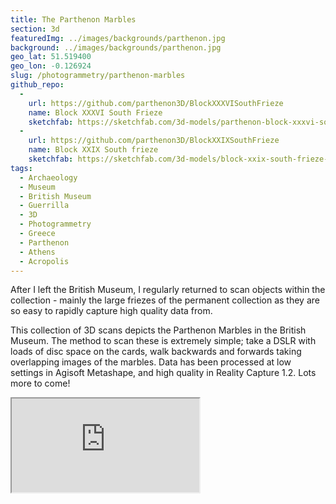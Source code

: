 ```yaml
---
title: The Parthenon Marbles
section: 3d
featuredImg: ../images/backgrounds/parthenon.jpg
background: ../images/backgrounds/parthenon.jpg
geo_lat: 51.519400
geo_lon: -0.126924
slug: /photogrammetry/parthenon-marbles
github_repo:
  -
    url: https://github.com/parthenon3D/BlockXXXVISouthFrieze
    name: Block XXXVI South Frieze
    sketchfab: https://sketchfab.com/3d-models/parthenon-block-xxxvi-south-frieze-892cbf9546554039a5f9f486427dd618
  -
    url: https://github.com/parthenon3D/BlockXXIXSouthFrieze
    name: Block XXIX South frieze
    sketchfab: https://sketchfab.com/3d-models/block-xxix-south-frieze-4f401e77d62c4efb9ba7943122a6edbe
tags:
  - Archaeology
  - Museum
  - British Museum
  - Guerrilla
  - 3D
  - Photogrammetry
  - Greece
  - Parthenon
  - Athens
  - Acropolis
---
```

After I left the British Museum, I regularly returned to scan objects within the collection - mainly the large 
friezes of the permanent collection as they are so easy to rapidly capture high quality data from. 

This collection of 3D scans depicts the Parthenon Marbles in the British Museum. The method to scan these is extremely simple;
take a DSLR with loads of disc space on the cards, walk backwards and forwards taking overlapping images of the marbles. 
Data has been processed at low settings in Agisoft Metashape, and high quality in Reality Capture 1.2. Lots more to come!

<div class="ratio ratio-1x1 mb-3">
  <iframe title="A 3D model playlist of Parthenon marbles 3d"  src="https://sketchfab.com/playlists/embed?collection=30f1bb0f241c45108e60784a67290683"  allow="autoplay; fullscreen; vr" mozallowfullscreen="true" webkitallowfullscreen="true"></iframe>
</div>
